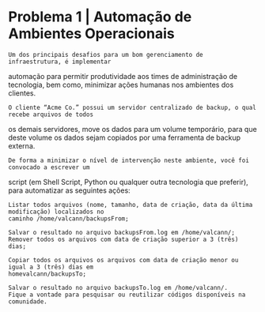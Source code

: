 # Problema 1 | Automação de Ambientes Operacionais

    Um dos principais desafios para um bom gerenciamento de infraestrutura, é implementar
automação para permitir produtividade aos times de administração de tecnologia, bem como,
minimizar ações humanas nos ambientes dos clientes.

    O cliente “Acme Co.” possui um servidor centralizado de backup, o qual recebe arquivos de todos
os demais servidores, move os dados para um volume temporário, para que deste volume os dados
sejam copiados por uma ferramenta de backup externa.

    De forma a minimizar o nível de intervenção neste ambiente, você foi convocado a escrever um
script (em Shell Script, Python ou qualquer outra tecnologia que preferir), para automatizar as
seguintes ações:

    Listar todos arquivos (nome, tamanho, data de criação, data da última modificação) localizados no
    caminho /home/valcann/backupsFrom;

    Salvar o resultado no arquivo backupsFrom.log em /home/valcann/;
    Remover todos os arquivos com data de criação superior a 3 (três) dias;

    Copiar todos os arquivos os arquivos com data de criação menor ou igual a 3 (três) dias em
    homevalcann/backupsTo;

    Salvar o resultado no arquivo backupsTo.log em /home/valcann/.
    Fique a vontade para pesquisar ou reutilizar códigos disponíveis na comunidade.